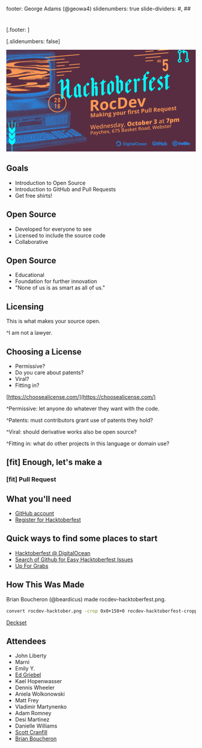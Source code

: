 footer: George Adams (@geowa4)
slidenumbers: true
slide-dividers: #, ##

#

[.footer: ]

[.slidenumbers: false]

![](rocdev-hacktoberfest-cropped.png)

## Goals

- Introduction to Open Source
- Introduction to GitHub and Pull Requests
- Get free shirts!

## Open Source

- Developed for everyone to see
- Licensed to include the source code
- Collaborative

## Open Source

- Educational
- Foundation for further innovation
- "None of us is as smart as all of us."

## Licensing

This is what makes your source open.

^I am not a lawyer.

## Choosing a License

- Permissive?
- Do you care about patents?
- Viral?
- Fitting in?

[https://choosealicense.com/](https://choosealicense.com/)

^Permissive: let anyone do whatever they want with the code.

^Patents: must contributors grant use of patents they hold?

^Viral: should derivative works also be open source?

^Fitting in: what do other projects in this language or domain use?

## [fit] Enough, let's make a

### [fit] Pull Request

## What you'll need

- [GitHub account](https://github.com/join)
- [Register for Hacktoberfest](https://hacktoberfest.digitalocean.com/)

## Quick ways to find some places to start

- [Hacktoberfest @ DigitalOcean](https://hacktoberfest.digitalocean.com/)
- [Search of Github for Easy Hacktoberfest Issues](https://github.com/search?q=label%3Ahacktoberfest+label%3Aeasy+state%3Aopen+type%3Aissue&type=Issues)
- [Up For Grabs](https://up-for-grabs.net/)

## How This Was Made

Brian Boucheron (@beardicus) made rocdev-hacktoberfest.png.

```bash
convert rocdev-hacktober.png -crop 0x0+150+0 rocdev-hacktoberfest-cropped.png
```

[Deckset](https://www.deckset.com/)

## Attendees

- John Liberty
- Marni
- Emily Y.
- [Ed Griebel](https://github.com/edgriebel)
- Kael Hopenwasser
- Dennis Wheeler
- Aniela Wolkonowski
- Matt Frey
- Vladimir Martynenko
- Adam Romney
- Desi Martinez
- Danielle Williams
- [Scott Cranfill](https://github.com/Scotchester)
- [Brian Boucheron](https://github.com/beardicus)
